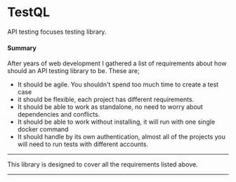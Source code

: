 # TestQL

API testing focuses testing library.


#### Summary

After years of web development I gathered a list of 
requirements about how should an API testing library to be. These are;

* It should be agile. You shouldn't spend too much time to create a test case
* it should be flexible, each project has different requirements.
* It should be able to work as standalone, no need to worry about dependencies and conflicts.
* It should be able to work without installing, it will run with one single docker command
* It should handle by its own authentication, almost all of the projects you will need to run tests with different accounts. 
----

This library is designed to cover all the requirements listed above.

----



